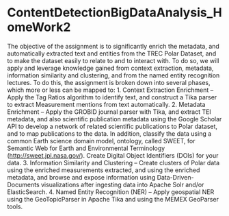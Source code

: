 # ContentDetectionBigDataAnalysis_HomeWork2
The objective of the assignment is to significantly enrich the metadata, and automatically extracted text and entities from the TREC Polar Dataset, and to make the dataset easily to relate to and to interact with. To do so, we will apply and leverage knowledge gained from context extraction, metadata, information similarity and clustering, and from the named entity recognition lectures. To do this, the assignment is broken down into several phases, which more or less can be mapped to: 1. Context Extraction Enrichment – Apply the Tag Ratios algorithm to identify text, and construct a Tika parser to extract Measurement mentions from text automatically. 2. Metadata Enrichment – Apply the GROBID journal parser with Tika, and extract TEI metadata, and also scientific publication metadata using the Google Scholar API to develop a network of related scientific publications to Polar dataset, and to map publications to the data. In addition, classify the data using a common Earth science domain model, ontology, called SWEET, for Semantic Web for Earth and Environmental Terminology (http://sweet.jpl.nasa.gov/). Create Digital Object Identifiers (DOIs) for your data. 3. Information Similarity and Clustering – Create clusters of Polar data using the enriched measurements extracted, and using the enriched metadata, and browse and expose information using Data-Driven-Documents visualizations after ingesting data into Apache Solr and/or ElasticSearch. 4. Named Entity Recognition (NER) – Apply geospatial NER using the GeoTopicParser in Apache Tika and using the MEMEX GeoParser tools.
